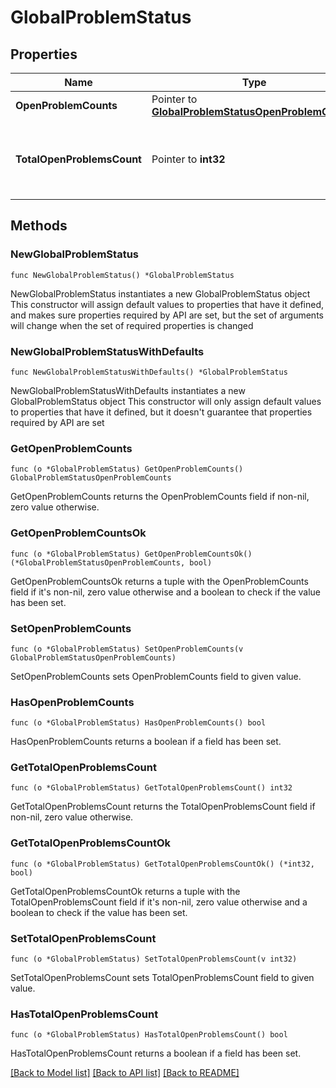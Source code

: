 # GlobalProblemStatus

## Properties

Name | Type | Description | Notes
------------ | ------------- | ------------- | -------------
**OpenProblemCounts** | Pointer to [**GlobalProblemStatusOpenProblemCounts**](GlobalProblemStatusOpenProblemCounts.md) |  | [optional] 
**TotalOpenProblemsCount** | Pointer to **int32** | The total number of open problems in your environment. | [optional] 

## Methods

### NewGlobalProblemStatus

`func NewGlobalProblemStatus() *GlobalProblemStatus`

NewGlobalProblemStatus instantiates a new GlobalProblemStatus object
This constructor will assign default values to properties that have it defined,
and makes sure properties required by API are set, but the set of arguments
will change when the set of required properties is changed

### NewGlobalProblemStatusWithDefaults

`func NewGlobalProblemStatusWithDefaults() *GlobalProblemStatus`

NewGlobalProblemStatusWithDefaults instantiates a new GlobalProblemStatus object
This constructor will only assign default values to properties that have it defined,
but it doesn't guarantee that properties required by API are set

### GetOpenProblemCounts

`func (o *GlobalProblemStatus) GetOpenProblemCounts() GlobalProblemStatusOpenProblemCounts`

GetOpenProblemCounts returns the OpenProblemCounts field if non-nil, zero value otherwise.

### GetOpenProblemCountsOk

`func (o *GlobalProblemStatus) GetOpenProblemCountsOk() (*GlobalProblemStatusOpenProblemCounts, bool)`

GetOpenProblemCountsOk returns a tuple with the OpenProblemCounts field if it's non-nil, zero value otherwise
and a boolean to check if the value has been set.

### SetOpenProblemCounts

`func (o *GlobalProblemStatus) SetOpenProblemCounts(v GlobalProblemStatusOpenProblemCounts)`

SetOpenProblemCounts sets OpenProblemCounts field to given value.

### HasOpenProblemCounts

`func (o *GlobalProblemStatus) HasOpenProblemCounts() bool`

HasOpenProblemCounts returns a boolean if a field has been set.

### GetTotalOpenProblemsCount

`func (o *GlobalProblemStatus) GetTotalOpenProblemsCount() int32`

GetTotalOpenProblemsCount returns the TotalOpenProblemsCount field if non-nil, zero value otherwise.

### GetTotalOpenProblemsCountOk

`func (o *GlobalProblemStatus) GetTotalOpenProblemsCountOk() (*int32, bool)`

GetTotalOpenProblemsCountOk returns a tuple with the TotalOpenProblemsCount field if it's non-nil, zero value otherwise
and a boolean to check if the value has been set.

### SetTotalOpenProblemsCount

`func (o *GlobalProblemStatus) SetTotalOpenProblemsCount(v int32)`

SetTotalOpenProblemsCount sets TotalOpenProblemsCount field to given value.

### HasTotalOpenProblemsCount

`func (o *GlobalProblemStatus) HasTotalOpenProblemsCount() bool`

HasTotalOpenProblemsCount returns a boolean if a field has been set.


[[Back to Model list]](../README.md#documentation-for-models) [[Back to API list]](../README.md#documentation-for-api-endpoints) [[Back to README]](../README.md)


